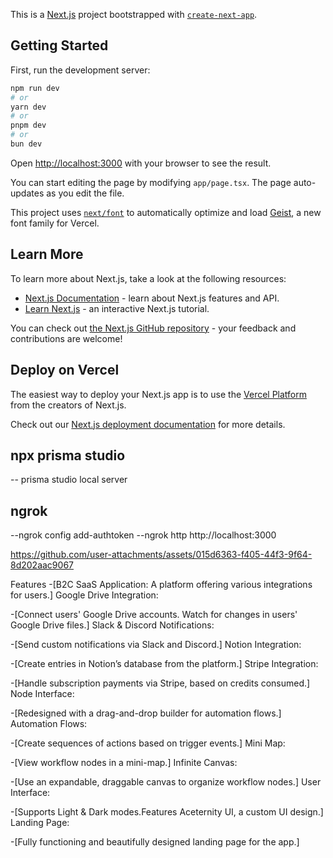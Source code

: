 This is a [Next.js](https://nextjs.org) project bootstrapped with [`create-next-app`](https://nextjs.org/docs/app/api-reference/cli/create-next-app).

## Getting Started

First, run the development server:

```bash
npm run dev
# or
yarn dev
# or
pnpm dev
# or
bun dev
```

Open [http://localhost:3000](http://localhost:3000) with your browser to see the result.

You can start editing the page by modifying `app/page.tsx`. The page auto-updates as you edit the file.

This project uses [`next/font`](https://nextjs.org/docs/app/building-your-application/optimizing/fonts) to automatically optimize and load [Geist](https://vercel.com/font), a new font family for Vercel.

## Learn More

To learn more about Next.js, take a look at the following resources:

- [Next.js Documentation](https://nextjs.org/docs) - learn about Next.js features and API.
- [Learn Next.js](https://nextjs.org/learn) - an interactive Next.js tutorial.

You can check out [the Next.js GitHub repository](https://github.com/vercel/next.js) - your feedback and contributions are welcome!

## Deploy on Vercel

The easiest way to deploy your Next.js app is to use the [Vercel Platform](https://vercel.com/new?utm_medium=default-template&filter=next.js&utm_source=create-next-app&utm_campaign=create-next-app-readme) from the creators of Next.js.

Check out our [Next.js deployment documentation](https://nextjs.org/docs/app/building-your-application/deploying) for more details.

## npx prisma studio

-- prisma studio local server

## ngrok

--ngrok config add-authtoken <ngrokTOken>
--ngrok http http://localhost:3000


https://github.com/user-attachments/assets/015d6363-f405-44f3-9f64-8d202aac9067


Features -[B2C SaaS Application: A platform offering various integrations for users.]
Google Drive Integration:

-[Connect users' Google Drive accounts. Watch for changes in users' Google Drive files.]
Slack & Discord Notifications:

-[Send custom notifications via Slack and Discord.]
Notion Integration:

-[Create entries in Notion’s database from the platform.]
Stripe Integration:

-[Handle subscription payments via Stripe, based on credits consumed.]
Node Interface:

-[Redesigned with a drag-and-drop builder for automation flows.]
Automation Flows:

-[Create sequences of actions based on trigger events.]
Mini Map:

-[View workflow nodes in a mini-map.]
Infinite Canvas:

-[Use an expandable, draggable canvas to organize workflow nodes.]
User Interface:

-[Supports Light & Dark modes.Features Aceternity UI, a custom UI design.]
Landing Page:

-[Fully functioning and beautifully designed landing page for the app.]
